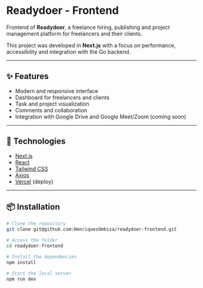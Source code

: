 # Readydoer - Frontend

Frontend of **Readydoer**, a freelance hiring, publishing and project management platform for freelancers and their clients.

This project was developed in **Next.js** with a focus on performance, accessibility and integration with the Go backend.

---

## ✨ Features

- Modern and responsive interface
- Dashboard for freelancers and clients
- Task and project visualization
- Comments and collaboration
- Integration with Google Drive and Google Meet/Zoom (coming soon)

---

## 🚀 Technologies

- [Next.js](https://nextjs.org/)
- [React](https://reactjs.org/)
- [Tailwind CSS](https://tailwindcss.com/)
- [Axios](https://axios-http.com/)
- [Vercel](https://vercel.com/) (deploy)

---

## 📦 Installation

```bash
# Clone the repository
git clone git@github.com:HenriquesOmbisa/readydoer-frontend.git

# Access the folder
cd readydoer-frontend

# Install the dependencies
npm install

# Start the local server
npm run dev